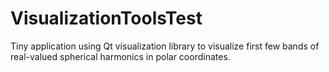 # VisualizationToolsTest
Tiny application using Qt visualization library to visualize first few bands of real-valued spherical harmonics in polar coordinates.
